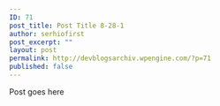 ```yaml
---
ID: 71
post_title: Post Title 8-28-1
author: serhiofirst
post_excerpt: ""
layout: post
permalink: http://devblogsarchiv.wpengine.com/?p=71
published: false
---
```

Post goes here